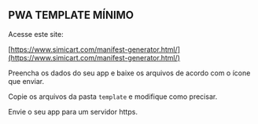 ## PWA TEMPLATE MÍNIMO

Acesse este site:

[https://www.simicart.com/manifest-generator.html/](https://www.simicart.com/manifest-generator.html/)

Preencha os dados do seu app e baixe os arquivos de acordo com o ícone que enviar.

Copie os arquivos da pasta `template` e modifique como precisar.

Envie o seu app para um servidor https.